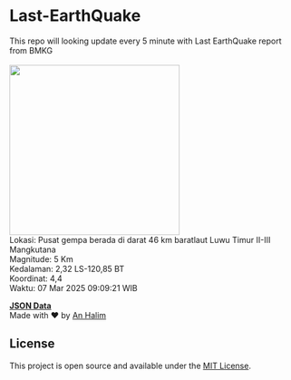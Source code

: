 # Last-EarthQuake
This repo will looking update every 5 minute with Last EarthQuake report from BMKG
<br>
<br>
<img src="undefined" width="300"/>
<br>
Lokasi: Pusat gempa berada di darat 46 km baratlaut Luwu Timur  II-III Mangkutana <br>
Magnitude: 5 Km <br>
Kedalaman: 2,32 LS-120,85 BT <br>
Koordinat: 4,4 <br>
Waktu: 07 Mar 2025 09:09:21 WIB <br>

<a href="./data/data.json">**JSON Data**</a>
<br>
Made with ❤️ by <a href="https://github.com/an-halim">An Halim</a>
## License

This project is open source and available under the [MIT License](LICENSE).
